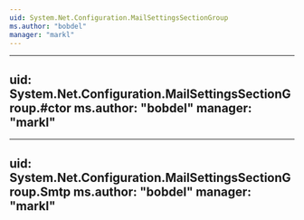```yaml
---
uid: System.Net.Configuration.MailSettingsSectionGroup
ms.author: "bobdel"
manager: "markl"
---
```


---
uid: System.Net.Configuration.MailSettingsSectionGroup.#ctor
ms.author: "bobdel"
manager: "markl"
---

---
uid: System.Net.Configuration.MailSettingsSectionGroup.Smtp
ms.author: "bobdel"
manager: "markl"
---
